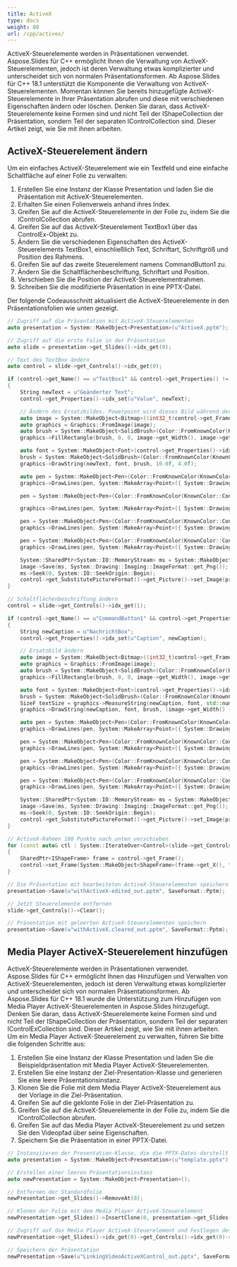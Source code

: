 ```yaml
---
title: ActiveX
type: docs
weight: 80
url: /cpp/activex/
---
```



ActiveX-Steuerelemente werden in Präsentationen verwendet. Aspose.Slides für C++ ermöglicht Ihnen die Verwaltung von ActiveX-Steuerelementen, jedoch ist deren Verwaltung etwas komplizierter und unterscheidet sich von normalen Präsentationsformen. Ab Aspose.Slides für C++ 18.1 unterstützt die Komponente die Verwaltung von ActiveX-Steuerelementen. Momentan können Sie bereits hinzugefügte ActiveX-Steuerelemente in Ihrer Präsentation abrufen und diese mit verschiedenen Eigenschaften ändern oder löschen. Denken Sie daran, dass ActiveX-Steuerelemente keine Formen sind und nicht Teil der IShapeCollection der Präsentation, sondern Teil der separaten IControlCollection sind. Dieser Artikel zeigt, wie Sie mit ihnen arbeiten.

## **ActiveX-Steuerelement ändern**
Um ein einfaches ActiveX-Steuerelement wie ein Textfeld und eine einfache Schaltfläche auf einer Folie zu verwalten:

1. Erstellen Sie eine Instanz der Klasse Presentation und laden Sie die Präsentation mit ActiveX-Steuerelementen.
1. Erhalten Sie einen Folienverweis anhand ihres Index.
1. Greifen Sie auf die ActiveX-Steuerelemente in der Folie zu, indem Sie die IControlCollection abrufen.
1. Greifen Sie auf das ActiveX-Steuerelement TextBox1 über das ControlEx-Objekt zu.
1. Ändern Sie die verschiedenen Eigenschaften des ActiveX-Steuerelements TextBox1, einschließlich Text, Schriftart, Schriftgröß und Position des Rahmens.
1. Greifen Sie auf das zweite Steuerelement namens CommandButton1 zu.
1. Ändern Sie die Schaltflächenbeschriftung, Schriftart und Position.
1. Verschieben Sie die Position der ActiveX-Steuerelementrahmen.
1. Schreiben Sie die modifizierte Präsentation in eine PPTX-Datei.

Der folgende Codeausschnitt aktualisiert die ActiveX-Steuerelemente in den Präsentationsfolien wie unten gezeigt.

``` cpp
// Zugriff auf die Präsentation mit ActiveX-Steuerelementen
auto presentation = System::MakeObject<Presentation>(u"ActiveX.pptm");

// Zugriff auf die erste Folie in der Präsentation
auto slide = presentation->get_Slides()->idx_get(0);

// Text des TextBox ändern
auto control = slide->get_Controls()->idx_get(0);

if (control->get_Name() == u"TextBox1" && control->get_Properties() != nullptr)
{
    String newText = u"Geänderter Text";
    control->get_Properties()->idx_set(u"Value", newText);

    // Ändern des Ersatzbildes. Powerpoint wird dieses Bild während der ActiveX-Aktivierung ersetzen, daher ist es manchmal in Ordnung, das Bild unverändert zu lassen.
    auto image = System::MakeObject<Bitmap>((int32_t)control->get_Frame()->get_Width(), (int32_t)control->get_Frame()->get_Height());
    auto graphics = Graphics::FromImage(image);
    auto brush = System::MakeObject<SolidBrush>(Color::FromKnownColor(KnownColor::Window));
    graphics->FillRectangle(brush, 0, 0, image->get_Width(), image->get_Height());

    auto font = System::MakeObject<Font>(control->get_Properties()->idx_get(u"FontName"), 14.0f);
    brush = System::MakeObject<SolidBrush>(Color::FromKnownColor(KnownColor::WindowText));
    graphics->DrawString(newText, font, brush, 10.0f, 4.0f);

    auto pen = System::MakeObject<Pen>(Color::FromKnownColor(KnownColor::ControlDark), 1.0f);
    graphics->DrawLines(pen, System::MakeArray<Point>({ System::Drawing::Point(0, image->get_Height() - 1), Point(0, 0), System::Drawing::Point(image->get_Width() - 1, 0) }));

    pen = System::MakeObject<Pen>(Color::FromKnownColor(KnownColor::ControlDarkDark), 1.0f);

    graphics->DrawLines(pen, System::MakeArray<Point>({ System::Drawing::Point(1, image->get_Height() - 2), Point(1, 1), System::Drawing::Point(image->get_Width() - 2, 1) }));

    pen = System::MakeObject<Pen>(Color::FromKnownColor(KnownColor::ControlLight), 1.0f);
    graphics->DrawLines(pen, System::MakeArray<Point>({ System::Drawing::Point(1, image->get_Height() - 1), System::Drawing::Point(image->get_Width() - 1, image->get_Height() - 1), System::Drawing::Point(image->get_Width() - 1, 1) }));

    pen = System::MakeObject<Pen>(Color::FromKnownColor(KnownColor::ControlLightLight), 1.0f);
    graphics->DrawLines(pen, System::MakeArray<Point>({ System::Drawing::Point(0, image->get_Height()), System::Drawing::Point(image->get_Width(), image->get_Height()), System::Drawing::Point(image->get_Width(), 0) }));

    System::SharedPtr<System::IO::MemoryStream> ms = System::MakeObject<System::IO::MemoryStream>();
    image->Save(ms, System::Drawing::Imaging::ImageFormat::get_Png());
    ms->Seek(0, System::IO::SeekOrigin::Begin);
    control->get_SubstitutePictureFormat()->get_Picture()->set_Image(presentation->get_Images()->AddImage(ms));
}

// Schaltflächenbeschriftung ändern
control = slide->get_Controls()->idx_get(1);

if (control->get_Name() == u"CommandButton1" && control->get_Properties() != nullptr)
{
    String newCaption = u"NachrichtBox";
    control->get_Properties()->idx_set(u"Caption", newCaption);

    // Ersatzbild ändern
    auto image = System::MakeObject<Bitmap>((int32_t)control->get_Frame()->get_Width(), (int32_t)control->get_Frame()->get_Height());
    auto graphics = Graphics::FromImage(image);
    auto brush = System::MakeObject<SolidBrush>(Color::FromKnownColor(KnownColor::Control));
    graphics->FillRectangle(brush, 0, 0, image->get_Width(), image->get_Height());

    auto font = System::MakeObject<Font>(control->get_Properties()->idx_get(u"FontName"), 14.0f);
    brush = System::MakeObject<SolidBrush>(Color::FromKnownColor(KnownColor::WindowText));
    SizeF textSize = graphics->MeasureString(newCaption, font, std::numeric_limits<int32_t>::max());
    graphics->DrawString(newCaption, font, brush, (image->get_Width() - textSize.get_Width()) / 2, (image->get_Height() - textSize.get_Height()) / 2);

    auto pen = System::MakeObject<Pen>(Color::FromKnownColor(KnownColor::ControlLightLight), 1.0f);
    graphics->DrawLines(pen, System::MakeArray<Point>({ System::Drawing::Point(0, image->get_Height() - 1), Point(0, 0), System::Drawing::Point(image->get_Width() - 1, 0) }));

    pen = System::MakeObject<Pen>(Color::FromKnownColor(KnownColor::ControlLight), 1.0f);
    graphics->DrawLines(pen, System::MakeArray<Point>({ System::Drawing::Point(1, image->get_Height() - 2), Point(1, 1), System::Drawing::Point(image->get_Width() - 2, 1) }));

    pen = System::MakeObject<Pen>(Color::FromKnownColor(KnownColor::ControlDark), 1.0f);
    graphics->DrawLines(pen, System::MakeArray<Point>({ System::Drawing::Point(1, image->get_Height() - 1), System::Drawing::Point(image->get_Width() - 1, image->get_Height() - 1), System::Drawing::Point(image->get_Width() - 1, 1) }));

    pen = System::MakeObject<Pen>(Color::FromKnownColor(KnownColor::ControlDarkDark), 1.0f);
    graphics->DrawLines(pen, System::MakeArray<Point>({ System::Drawing::Point(0, image->get_Height()), System::Drawing::Point(image->get_Width(), image->get_Height()), System::Drawing::Point(image->get_Width(), 0) }));

    System::SharedPtr<System::IO::MemoryStream> ms = System::MakeObject<System::IO::MemoryStream>();
    image->Save(ms, System::Drawing::Imaging::ImageFormat::get_Png());
    ms->Seek(0, System::IO::SeekOrigin::Begin);
    control->get_SubstitutePictureFormat()->get_Picture()->set_Image(presentation->get_Images()->AddImage(ms));
}

// ActiveX-Rahmen 100 Punkte nach unten verschieben
for (const auto& ctl : System::IterateOver<Control>(slide->get_Controls()))
{
    SharedPtr<IShapeFrame> frame = control->get_Frame();
    control->set_Frame(System::MakeObject<ShapeFrame>(frame->get_X(), frame->get_Y() + 100, frame->get_Width(), frame->get_Height(), frame->get_FlipH(), frame->get_FlipV(), frame->get_Rotation()));
}

// Die Präsentation mit bearbeiteten ActiveX-Steuerelementen speichern
presentation->Save(u"withActiveX-edited_out.pptm", SaveFormat::Pptm);

// Jetzt Steuerelemente entfernen
slide->get_Controls()->Clear();

// Präsentation mit geleerten ActiveX-Steuerelementen speichern
presentation->Save(u"withActiveX.cleared_out.pptm", SaveFormat::Pptm);
```

## **Media Player ActiveX-Steuerelement hinzufügen**
ActiveX-Steuerelemente werden in Präsentationen verwendet. Aspose.Slides für C++ ermöglicht Ihnen das Hinzufügen und Verwalten von ActiveX-Steuerelementen, jedoch ist deren Verwaltung etwas komplizierter und unterscheidet sich von normalen Präsentationsformen. Ab Aspose.Slides für C++ 18.1 wurde die Unterstützung zum Hinzufügen von Media Player ActiveX-Steuerelementen in Aspose.Slides hinzugefügt. Denken Sie daran, dass ActiveX-Steuerelemente keine Formen sind und nicht Teil der IShapeCollection der Präsentation, sondern Teil der separaten IControlExCollection sind. Dieser Artikel zeigt, wie Sie mit ihnen arbeiten. Um ein Media Player ActiveX-Steuerelement zu verwalten, führen Sie bitte die folgenden Schritte aus:

1. Erstellen Sie eine Instanz der Klasse Presentation und laden Sie die Beispieldpräsentation mit Media Player ActiveX-Steuerelementen.
1. Erstellen Sie eine Instanz der Ziel-Presentation-Klasse und generieren Sie eine leere Präsentationsinstanz.
1. Klonen Sie die Folie mit dem Media Player ActiveX-Steuerelement aus der Vorlage in die Ziel-Präsentation.
1. Greifen Sie auf die geklonte Folie in der Ziel-Präsentation zu.
1. Greifen Sie auf die ActiveX-Steuerelemente in der Folie zu, indem Sie die IControlCollection abrufen.
1. Greifen Sie auf das Media Player ActiveX-Steuerelement zu und setzen Sie den Videopfad über seine Eigenschaften.
1. Speichern Sie die Präsentation in einer PPTX-Datei.

``` cpp
// Instanziieren der Presentation-Klasse, die die PPTX-Datei darstellt
auto presentation = System::MakeObject<Presentation>(u"template.pptx");

// Erstellen einer leeren Präsentationsinstanz
auto newPresentation = System::MakeObject<Presentation>();

// Entfernen der Standardfolie
newPresentation->get_Slides()->RemoveAt(0);

// Klonen der Folie mit dem Media Player ActiveX-Steuerelement
newPresentation->get_Slides()->InsertClone(0, presentation->get_Slides()->idx_get(0));

// Zugriff auf das Media Player ActiveX-Steuerelement und Festlegen des Videopfads
newPresentation->get_Slides()->idx_get(0)->get_Controls()->idx_get(0)->get_Properties()->idx_set(u"URL", u"Wildlife.mp4");

// Speichern der Präsentation
newPresentation->Save(u"LinkingVideoActiveXControl_out.pptx", SaveFormat::Pptx);
```